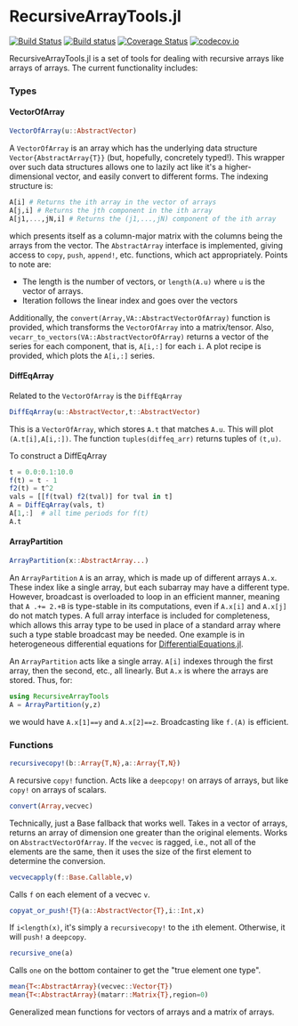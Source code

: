 # RecursiveArrayTools.jl

[![Build Status](https://travis-ci.org/SciML/RecursiveArrayTools.jl.svg?branch=master)](https://travis-ci.org/SciML/RecursiveArrayTools.jl)
[![Build status](https://ci.appveyor.com/api/projects/status/i1lp4skr4n6o76b5?svg=true)](https://ci.appveyor.com/project/ChrisRackauckas/recursivearraytools-jl-r8tdv)
[![Coverage Status](https://coveralls.io/repos/ChrisRackauckas/RecursiveArrayTools.jl/badge.svg?branch=master&service=github)](https://coveralls.io/github/ChrisRackauckas/RecursiveArrayTools.jl?branch=master)
[![codecov.io](http://codecov.io/github/ChrisRackauckas/RecursiveArrayTools.jl/coverage.svg?branch=master)](http://codecov.io/github/ChrisRackauckas/RecursiveArrayTools.jl?branch=master)

RecursiveArrayTools.jl is a set of tools for dealing with recursive arrays like
arrays of arrays. The current functionality includes:

### Types

#### VectorOfArray

```julia
VectorOfArray(u::AbstractVector)
```

A `VectorOfArray` is an array which has the underlying data structure `Vector{AbstractArray{T}}`
(but, hopefully, concretely typed!). This wrapper over such data structures allows one to lazily
act like it's a higher-dimensional vector, and easily convert to different forms. The indexing
structure is:

```julia
A[i] # Returns the ith array in the vector of arrays
A[j,i] # Returns the jth component in the ith array
A[j1,...,jN,i] # Returns the (j1,...,jN) component of the ith array
```

which presents itself as a column-major matrix with the columns being the arrays from the vector.
The `AbstractArray` interface is implemented, giving access to `copy`, `push`, `append!`, etc. functions,
which act appropriately. Points to note are:

- The length is the number of vectors, or `length(A.u)` where `u` is the vector of arrays.
- Iteration follows the linear index and goes over the vectors

Additionally, the `convert(Array,VA::AbstractVectorOfArray)` function is provided, which transforms
the `VectorOfArray` into a matrix/tensor. Also, `vecarr_to_vectors(VA::AbstractVectorOfArray)`
returns a vector of the series for each component, that is, `A[i,:]` for each `i`.
A plot recipe is provided, which plots the `A[i,:]` series.

#### DiffEqArray

Related to the `VectorOfArray` is the `DiffEqArray`

```julia
DiffEqArray(u::AbstractVector,t::AbstractVector)
```

This is a `VectorOfArray`, which stores `A.t` that matches `A.u`. This will plot
`(A.t[i],A[i,:])`. The function `tuples(diffeq_arr)` returns tuples of `(t,u)`.

To construct a DiffEqArray
```julia
t = 0.0:0.1:10.0
f(t) = t - 1
f2(t) = t^2
vals = [[f(tval) f2(tval)] for tval in t]
A = DiffEqArray(vals, t)
A[1,:]  # all time periods for f(t)
A.t
```

#### ArrayPartition

```julia
ArrayPartition(x::AbstractArray...)
```

An `ArrayPartition` `A` is an array, which is made up of different arrays `A.x`.
These index like a single array, but each subarray may have a different type.
However, broadcast is overloaded to loop in an efficient manner, meaning that
`A .+= 2.+B` is type-stable in its computations, even if `A.x[i]` and `A.x[j]`
do not match types. A full array interface is included for completeness, which
allows this array type to be used in place of a standard array where
such a type stable broadcast may be needed. One example is in heterogeneous
differential equations for [DifferentialEquations.jl](https://github.com/JuliaDiffEq/DifferentialEquations.jl).

An `ArrayPartition` acts like a single array. `A[i]` indexes through the first
array, then the second, etc., all linearly. But `A.x` is where the arrays are stored.
Thus, for:

```julia
using RecursiveArrayTools
A = ArrayPartition(y,z)
```

we would have `A.x[1]==y` and `A.x[2]==z`. Broadcasting like `f.(A)` is efficient.

### Functions

```julia
recursivecopy!(b::Array{T,N},a::Array{T,N})
```

A recursive `copy!` function. Acts like a `deepcopy!` on arrays of arrays, but
like `copy!` on arrays of scalars.

```julia
convert(Array,vecvec)
```

Technically, just a Base fallback that works well. Takes in a vector of arrays,
returns an array of dimension one greater than the original elements.
Works on `AbstractVectorOfArray`. If the `vecvec` is ragged, i.e., not all of the
elements are the same, then it uses the size of the first element to determine
the conversion.

```julia
vecvecapply(f::Base.Callable,v)
```

Calls `f` on each element of a vecvec `v`.

```julia
copyat_or_push!{T}(a::AbstractVector{T},i::Int,x)
```

If `i<length(x)`, it's simply a `recursivecopy!` to the `i`th element. Otherwise, it will
`push!` a `deepcopy`.

```julia
recursive_one(a)
```

Calls `one` on the bottom container to get the "true element one type".

```julia
mean{T<:AbstractArray}(vecvec::Vector{T})
mean{T<:AbstractArray}(matarr::Matrix{T},region=0)
```

Generalized mean functions for vectors of arrays and a matrix of arrays.
